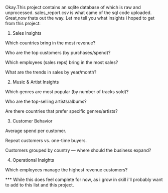 Okay.This project contains an sqlite database of which is raw and unprocessed. 
sales_report.csv is what came of the sql code uploaded.
Great,now thats out the way. Let me tell you what insights i hoped to get from this project: 

1. Sales Insights

Which countries bring in the most revenue?

Who are the top customers (by purchases/spend)?

Which employees (sales reps) bring in the most sales?

What are the trends in sales by year/month?

2. Music & Artist Insights

Which genres are most popular (by number of tracks sold)?

Who are the top-selling artists/albums?

Are there countries that prefer specific genres/artists?

3. Customer Behavior

Average spend per customer.

Repeat customers vs. one-time buyers.

Customers grouped by country — where should the business expand?

4. Operational Insights

Which employees manage the highest revenue customers?

*** While this does feel complete for now, as i grow in skill i'll probably want to add to this list
and this project.



